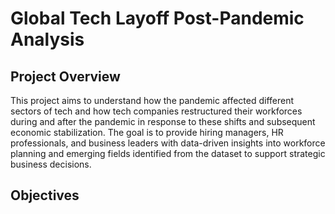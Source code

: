 # Global Tech Layoff Post-Pandemic Analysis

## Project Overview
This project aims to understand how the pandemic affected different sectors of tech and how tech companies restructured their workforces during and after the pandemic in response to these shifts and subsequent economic stabilization. The goal is to provide hiring managers, HR professionals, and business leaders with data-driven insights into workforce planning and emerging fields identified from the dataset to support strategic business decisions.

## Objectives

